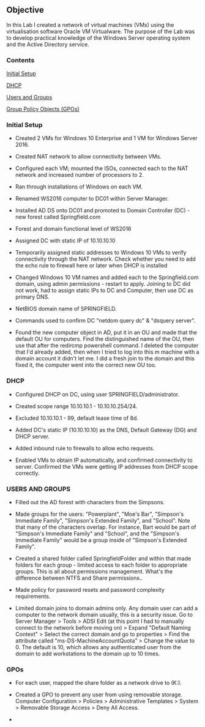 ## Objective

In this Lab I created a network of virtual machines (VMs) using the virtualisation software Oracle VM Virtualware. The purpose of the Lab was to develop practical knowledge of the Windows Server operating system and the Active Directory service.

### Contents

[Initial Setup](#initial-setup)

[DHCP](#dhcp)

[Users and Groups](#users-and-groups)

[Group Policy Objects (GPOs)](#gpos)

### Initial Setup

* Created 2 VMs for Windows 10 Enterprise and 1 VM for Windows Server 2016.

* Created NAT network to allow connectivity between VMs.

* Configured each VM; mounted the ISOs, connected each to the NAT network and increased number of processors to 2.

* Ran through installations of Windows on each VM.

* Renamed WS2016 computer to DC01 within Server Manager.

* Installed AD DS onto DC01 and promoted to Domain Controller (DC) - new forest called Springfield.com

* Forest and domain functional level of WS2016

* Assigned DC with static IP of 10.10.10.10

* Temporarily assigned static addresses to Windows 10 VMs to verify connectivity through the NAT network.
  Check whether you need to add the echo rule to firewall here or later when DHCP is installed

* Changed Windows 10 VM names and added each to the Springfield.com domain, using admin permissions - restart to apply.
  Joining to DC did not work, had to assign static IPs to DC and Computer, then use DC as primary DNS.
  
* NetBIOS domain name of SPRINGFIELD.

* Commands used to confirm DC "netdom query dc" & "dsquery server".

* Found the new computer object in AD, put it in an OU and made that the default OU for computers.
  Find the distinguished name of the OU, then use that after the redircmp powershell command. I deleted the computer that I'd already added, then when I tried to log into this m   machine with a domain account it didn't let me. I did a fresh join to the domain and this fixed it, the computer went into the correct new OU too.     

### DHCP

* Configured DHCP on DC, using user SPRINGFIELD/administrator.

* Created scope range 10.10.10.1 - 10.10.10.254/24.

* Excluded 10.10.10.1 - 99, default lease time of 8d.

* Added DC's static IP (10.10.10.10) as the DNS, Default Gateway (DG) and DHCP server.

* Added inbound rule to firewalls to allow echo requests.

* Enabled VMs to obtain IP automatically, and confirmed connectivity to server. Confirmed the VMs were getting IP addresses from DHCP scope correctly.

### USERS AND GROUPS

* Filled out the AD forest with characters from the Simpsons.

* Made groups for the users: "Powerplant", "Moe's Bar", "Simpson's Immediate Family", "Simpson's Extended Family", and "School".
Note that many of the characters overlap. For instance, Bart would be part of "Simpson's Immediate Family" and "School", and the "Simpson's Immediate Family" would be a group inside of "Simpson's Extended Family".

* Created a shared folder called SpringfieldFolder and within that made folders for each group - limited access to each folder to appropriate groups.
This is all about permissions management. What's the difference between NTFS and Share permissions..

* Made policy for password resets and password complexity requirements.

* Limited domain joins to domain admins only.
Any domain user can add a computer to the network domain usually, this is a security issue. Go to Server Manager > Tools > ADSI Edit (at this point I had to manually connect to the network before moving on) > Expand "Default Naming Context" > Select the correct domain and go to properties > Find the attribute called "ms-DS-MachineAccountQuota" > Change the value to 0. The default is 10, which allows any authenticated user from the domain to add workstations to the domain up to 10 times.

### GPOs

* For each user, mapped the share folder as a network drive to (K:).

* Created a GPO to prevent any user from using removable storage.
Computer Configuration > Policies > Administrative Templates > System > Removable Storage Access > Deny All Access.

*
